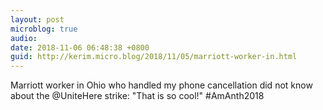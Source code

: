 ```yaml
---
layout: post
microblog: true
audio: 
date: 2018-11-06 06:48:38 +0800
guid: http://kerim.micro.blog/2018/11/05/marriott-worker-in.html
---
```

Marriott worker in Ohio who handled my phone cancellation did not know about the @UniteHere strike: "That is so cool!" #AmAnth2018 
